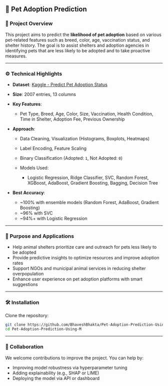 ## 🐾 Pet Adoption Prediction

### 📌 Project Overview

This project aims to predict the **likelihood of pet adoption** based on various pet-related features such as breed, color, age, vaccination status, and shelter history. The goal is to assist shelters and adoption agencies in identifying pets that are less likely to be adopted and to take proactive measures.

---

### ⚙️ Technical Highlights

* **Dataset**: [Kaggle - Predict Pet Adoption Status](https://www.kaggle.com/datasets/rabieelkharoua/predict-pet-adoption-status-dataset)
* **Size**: 2007 entries, 13 columns
* **Key Features**:

  * Pet Type, Breed, Age, Color, Size, Vaccination, Health Condition, Time in Shelter, Adoption Fee, Previous Ownership
* **Approach**:

  * Data Cleaning, Visualization (Histograms, Boxplots, Heatmaps)
  * Label Encoding, Feature Scaling
  * Binary Classification (Adopted: `1`, Not Adopted: `0`)
  * Models Used:

    * Logistic Regression, Ridge Classifier, SVC, Random Forest, XGBoost, AdaBoost, Gradient Boosting, Bagging, Decision Tree
* **Best Accuracy**:

  * \~100% with ensemble models (Random Forest, AdaBoost, Gradient Boosting)
  * \~96% with SVC
  * \~94%+ with Logistic Regression

---

### 🎯 Purpose and Applications

* Help animal shelters prioritize care and outreach for pets less likely to be adopted
* Provide predictive insights to optimize resources and improve adoption rates
* Support NGOs and municipal animal services in reducing shelter overpopulation
* Enhance user experience on pet adoption platforms with smart suggestions

---

### 🛠️ Installation

 Clone the repository:

   ```bash
   git clone https://github.com/BhaveshBhakta/Pet-Adoption-Prediction-Using-ML.git
   cd Pet-Adoption-Prediction-Using-M
   ```


---

### 🤝 Collaboration

We welcome contributions to improve the project. You can help by:

* Improving model robustness via hyperparameter tuning
* Adding explainability (e.g., SHAP or LIME)
* Deploying the model via API or dashboard
